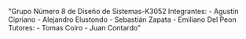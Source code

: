 "Grupo Número 8 de Diseño de Sistemas-K3052
	Integrantes:
	- Agustín Cipriano
	- Alejandro Elustondo
	- Sebastián Zapata
	- Emiliano Del Peon
	Tutores:
	- Tomas Coiro
	- Juan Contardo" 
